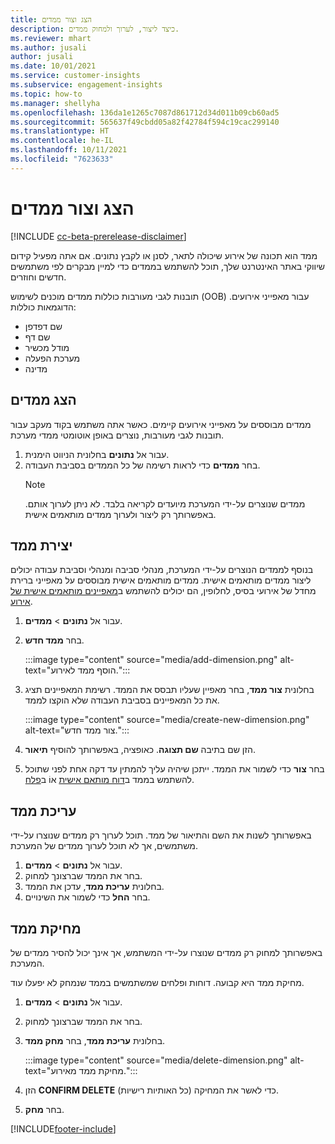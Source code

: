 ```yaml
---
title: הצג וצור ממדים
description: כיצד ליצור, לערוך ולמחוק ממדים.
ms.reviewer: mhart
ms.author: jusali
author: jusali
ms.date: 10/01/2021
ms.service: customer-insights
ms.subservice: engagement-insights
ms.topic: how-to
ms.manager: shellyha
ms.openlocfilehash: 136da1e1265c7087d861712d34d011b09cb60ad5
ms.sourcegitcommit: 565637f49cbdd05a82f42784f594c19cac299140
ms.translationtype: HT
ms.contentlocale: he-IL
ms.lasthandoff: 10/11/2021
ms.locfileid: "7623633"
---
```

# <a name="view-and-create-dimensions"></a>הצג וצור ממדים

[!INCLUDE [cc-beta-prerelease-disclaimer](includes/cc-beta-prerelease-disclaimer.md)]

ממד הוא תכונה של אירוע שיכולה לתאר, לסנן או לקבץ נתונים. אם אתה מפעיל קידום שיווקי באתר האינטרנט שלך, תוכל להשתמש בממדים כדי למיין מבקרים לפי משתמשים חדשים וחוזרים.  

תובנות לגבי מעורבות כוללות ממדים מוכנים לשימוש (OOB) עבור מאפייני אירועים. הדוגמאות כוללות:

- שם דפדפן
- שם דף
- מודל מכשיר
- מערכת הפעלה
- מדינה

## <a name="view-dimensions"></a>הצג ממדים

ממדים מבוססים על מאפייני אירועים קיימים. כאשר אתה משתמש בקוד מעקב עבור תובנות לגבי מעורבות, נוצרים באופן אוטומטי ממדי מערכת.

1. עבור אל **נתונים** בחלונית הניווט הימנית. 
1. בחר **ממדים** כדי לראות רשימה של כל הממדים בסביבת העבודה. 
   > [!NOTE]
   > ממדים שנוצרים על-ידי המערכת מיועדים לקריאה בלבד. לא ניתן לערוך אותם. באפשרותך רק ליצור ולערוך ממדים מותאמים אישית.

## <a name="create-a-dimension"></a>יצירת ממד

בנוסף לממדים הנוצרים על-ידי המערכת, מנהלי סביבה ומנהלי וסביבת עבודה יכולים ליצור ממדים מותאמים אישית. ממדים מותאמים אישית מבוססים על מאפייני ברירת מחדל של אירועי בסיס, לחלופין, הם יכולים להשתמש ב[מאפיינים מותאמים אישית של אירוע](advanced-SDK-implementation.md).

1. עבור אל **נתונים** > **ממדים**.
1. בחר **ממד חדש**.

   :::image type="content" source="media/add-dimension.png" alt-text="הוסף ממד לאירוע.":::

1. בחלונית **צור ממד**, בחר מאפיין שעליו תבסס את הממד. רשימת המאפיינים תציג את כל המאפיינים בסביבת העבודה שלא הוקצו לממד.
   
   :::image type="content" source="media/create-new-dimension.png" alt-text="צור ממד חדש.":::
      
3. הזן שם בתיבה **שם תצוגה**. כאופציה, באפשרותך להוסיף **תיאור**.
4. בחר **צור** כדי לשמור את הממד. ייתכן שיהיה עליך להמתין עד דקה אחת לפני שתוכל להשתמש בממד ב[דוח מותאם אישית](custom-reports.md) אוֹ ב[פלח](segments.md). 

## <a name="edit-a-dimension"></a>עריכת ממד

באפשרותך לשנות את השם והתיאור של ממד. תוכל לערוך רק ממדים שנוצרו על-ידי משתמשים, אך לא תוכל לערוך ממדים של המערכת.


1. עבור אל **נתונים** > **ממדים**.
1. בחר את הממד שברצונך למחוק.
1. בחלונית **עריכת ממד**, עדכן את הממד.
1. בחר **החל** כדי לשמור את השינויים.

## <a name="delete-a-dimension"></a>מחיקת ממד

באפשרותך למחוק רק ממדים שנוצרו על-ידי המשתמש, אך אינך יכול להסיר ממדים של המערכת.

מחיקת ממד היא קבועה. דוחות ופלחים שמשתמשים בממד שנמחק לא יפעלו עוד. 

1. עבור אל **נתונים** > **ממדים**.
1. בחר את הממד שברצונך למחוק.
1. בחלונית **עריכת ממד**, בחר **מחק ממד**.

   :::image type="content" source="media/delete-dimension.png" alt-text="מחיקת ממד מאירוע.":::

1. הזן **CONFIRM DELETE** (כל האותיות רישיות) כדי לאשר את המחיקה. 
1. בחר **מחק**.

[!INCLUDE[footer-include](../includes/footer-banner.md)]
